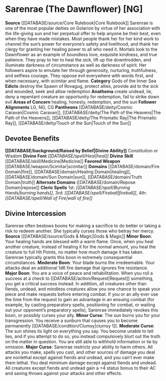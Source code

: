 ﻿---
ability:
- Constitution
- Wisdom
ability_boost:
- Constitution
- Wisdom
alignment: NG
deity:
- '[[DATABASE/deity/Sarenrae|Sarenrae]]'
- '[[DATABASE/deity/Cosmic Caravan|CosmicCaravan]]'
- '[[DATABASE/deity/The Path of the Heavens|The Path of the Heavens]]'
- '[[DATABASE/deity/The Prismatic Ray|The Prismatic Ray]]'
- '[[DATABASE/deity/Touch of the Sun|Touch of the Sun]]'
deity_category: Gods of the Inner Sea
divine_font: Heal
domain:
- '[[DATABASE/domain/Fire Domain|Fire]]'
- '[[DATABASE/domain/Healing Domain|Healing]]'
- '[[DATABASE/domain/Repose Domain|Repose]]'
- '[[DATABASE/domain/Sun Domain|Sun]]'
- '[[DATABASE/domain/Truth Domain|Truth]]'
favored_weapon: '[[DATABASE/weapon/Scimitar|Scimitar]]'
follower_alignment:
- LG
- NG
- CG
id: '16'
name: Sarenrae
rarity: Common
skill:
- '[[DATABASE/skill/Medicine|Medicine]]'
source: '[[DATABASE/source/Core Rulebook|Core Rulebook]]'
type: Deity

---
# Sarenrae (The Dawnflower) [NG]

**Source** [[DATABASE/source/Core Rulebook|Core Rulebook]] 
Sarenrae is one of the most popular deities on Golarion by virtue of her association with the life-giving sun and her perpetual offer to help anyone be their best, even when they have made mistakes. Most people thank her for her kind work to channel the sun’s power for everyone’s safety and livelihood, and thank her clergy for granting her healing power to all who need it. Mortals look to the Dawnflower as an example of boundless love, exquisite kindness, and true patience. They pray to her to heal the sick, lift up the downtrodden, and illuminate darkness of circumstance as well as darkness of spirit. Her followers aspire to emulate her through generosity, nurturing, truthfulness, and selfless courage. They oppose evil everywhere with words first, and when necessary, with scimitar and flame.
**Category** Gods of the Inner Sea
**Edicts** destroy the Spawn of Rovagug, protect allies, provide aid to the sick and wounded, seek and allow redemption
**Anathema** create undead, lie, deny a repentant creature an opportunity for redemption, fail to strike down evil
**Areas of Concern** healing, honesty, redemption, and the sun
**Follower Alignments** LG, NG, CG
**Pantheons** [[DATABASE/deity/Cosmic Caravan|Cosmic Caravan]], [[DATABASE/deity/The Path of the Heavens|The Path of the Heavens]], [[DATABASE/deity/The Prismatic Ray|The Prismatic Ray]], [[DATABASE/deity/Touch of the Sun|Touch of the Sun]]

## Devotee Benefits

**[[DATABASE/background/Raised by Belief|Divine Ability]]** Constitution or Wisdom
**Divine Font** _[[DATABASE/spell/Heal|heal]]_
**Divine Skill** [[DATABASE/skill/Medicine|Medicine]]
**Favored Weapon** [[DATABASE/weapon/Scimitar|scimitar]]
**Domains** [[DATABASE/domain/Fire Domain|fire]], [[DATABASE/domain/Healing Domain|healing]], [[DATABASE/domain/Sun Domain|sun]], [[DATABASE/domain/Truth Domain|truth]]
**Alternate Domains** [[DATABASE/domain/Repose Domain|repose]]
**Cleric Spells** 1st: _[[DATABASE/spell/Burning Hands|burning hands]]_, 3rd: _[[DATABASE/spell/Fireball|fireball]]_, 4th: _[[DATABASE/spell/Wall of Fire|wall of fire]]_

## Divine Intercession

Sarenrae often bestows boons for making a sacrifice to do better or taking a risk to redeem another. She typically curses those who betray her mercy.
**Source** [[DATABASE/source/Gods & Magic|Gods & Magic]] 
**Minor Boon**: Your healing hands are blessed with a warm flame. Once, when you heal another creature, instead of healing it for the normal amount, you heal the creature to full Hit Points, no matter how much damage it has taken. Sarenrae typically grants this boon in extremely consequential circumstances.
**Moderate Boon**: Your blade burns the irredeemable. Your attacks deal an additional 1d6 fire damage that ignores fire resistance.
**Major Boon**: You are a voice of peace and rehabilitation. When you roll a success at a check to [[DATABASE/action/Request|Request]] something, you get a critical success instead. In addition, all creatures other than fiends, undead, and mindless creatures allow you one chance to speak your piece and make requests before entering combat. If you or an ally ever use the time from the request to gain an advantage in an ensuing combat (for example, by casting preparatory spells, positioning for combat, or waiting out your opponent’s preparatory spells), Sarenrae immediately revokes this boon, or possibly curses your ally.
**Minor Curse**: The sun burns you for your transgression. You receive a sunburn that causes you to become permanently [[DATABASE/condition/Clumsy|clumsy 1]].
**Moderate Curse**: The sun shines its light on everything you say. You become unable to tell lies, and if you attempt to do so, you instead compulsively blurt out the truth on the matter in question. You are still able to withhold information or lie by omission.
**Major Curse**: Sarenrae restricts your ability to harm others. All attacks you make, spells you cast, and other sources of damage you deal are nonlethal except against fiends and undead, and you can’t ever make them lethal. You deal minimum damage except against fiends and undead. All creatures except fiends and undead gain a +4 status bonus to their AC and saving throws against your attacks and other effects.